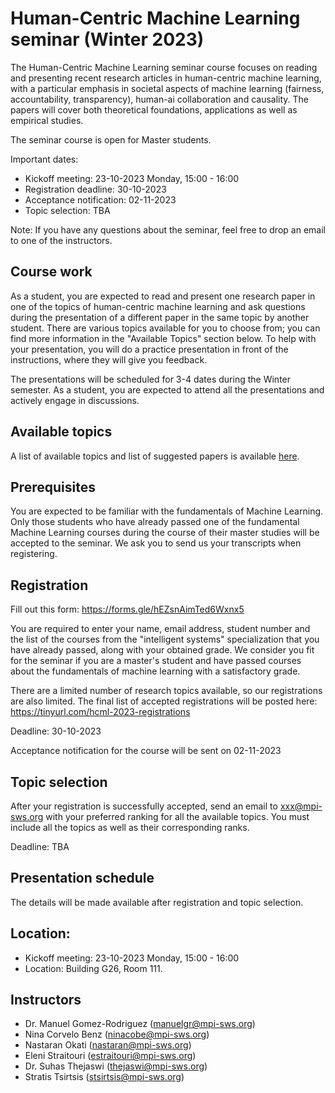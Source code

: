 # Human-Centric Machine Learning seminar (Winter 2023)

The Human-Centric Machine Learning seminar course focuses on reading and presenting
recent research articles in human-centric machine learning, with a particular emphasis in
societal aspects of machine learning (fairness, accountability, transparency),
human-ai collaboration and causality. The papers will cover
both theoretical foundations, applications as well as empirical studies.

The seminar course is open for Master students.

Important dates:

- Kickoff meeting: 23-10-2023 Monday, 15:00 - 16:00
- Registration deadline: 30-10-2023
- Acceptance notification: 02-11-2023
- Topic selection: TBA

Note: If you have any questions about the seminar, feel free to drop an email to
one of the instructors.

## Course work

As a student, you are expected to read and present one research paper in one of the topics of human-centric
machine learning and ask questions during the presentation of a different paper in the same topic by another
student. There are various topics available for you to choose from; you can find more information in the "Available Topics" 
section below. To help with your presentation, you will do a practice presentation in front of the instructions, where they
will give you feedback.

The presentations will be scheduled for 3-4 dates during the Winter semester. As a student, you are expected to attend all 
the presentations and actively engage in discussions.

## Available topics
 
A list of available topics and list of suggested papers is available
 [here](https://docs.google.com/document/d/1bPQp6jWol-uM7C52_fhX2RIMBCPO9IU7pfKUluFQPMs/edit?usp=sharing).

## Prerequisites

You are expected to be familiar with the fundamentals of Machine Learning. Only those students who have already passed one of the fundamental Machine Learning courses during the course of their master studies will be accepted to the seminar. We ask you to send us your transcripts when registering.

## Registration

Fill out this form: https://forms.gle/hEZsnAimTed6Wxnx5

You are required to enter your name, email address, student number and the list of the courses from the "intelligent systems" specialization that you have already passed, along with your obtained grade. We consider you fit for the seminar if you are a master's student and have passed courses about the fundamentals of machine learning with a satisfactory grade.

There are a limited number of research topics available, so our registrations
are also limited. The final list of accepted registrations will be posted here:
https://tinyurl.com/hcml-2023-registrations

Deadline: 30-10-2023

Acceptance notification for the course will be sent on 02-11-2023

## Topic selection

After your registration is successfully accepted, send an email to
xxx@mpi-sws.org with your preferred ranking for all the available topics.
You must include all the topics as well as their corresponding ranks.

Deadline: TBA

## Presentation schedule

The details will be made available after registration and topic selection.

## Location:

 - Kickoff meeting: 23-10-2023 Monday, 15:00 - 16:00
 - Location: Building G26, Room 111.

## Instructors

- Dr. Manuel Gomez-Rodriguez (manuelgr@mpi-sws.org)
- Nina Corvelo Benz (ninacobe@mpi-sws.org)
- Nastaran Okati (nastaran@mpi-sws.org)
- Eleni Straitouri (estraitouri@mpi-sws.org)
- Dr. Suhas Thejaswi (thejaswi@mpi-sws.org)
- Stratis Tsirtsis (stsirtsis@mpi-sws.org)
